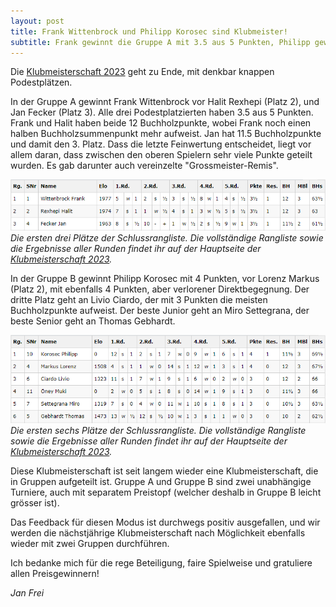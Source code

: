 ```yaml
---
layout: post
title: Frank Wittenbrock und Philipp Korosec sind Klubmeister!
subtitle: Frank gewinnt die Gruppe A mit 3.5 aus 5 Punkten, Philipp gewinnt die Gruppe B mit 4 aus 5 Punkten.
---
```


Die [Klubmeisterschaft 2023](/turniere/klubmeisterschaft/2023) geht zu Ende, mit denkbar knappen Podestplätzen.

In der Gruppe A gewinnt Frank Wittenbrock vor Halit Rexhepi (Platz 2), und Jan Fecker (Platz 3). Alle drei
Podestplatzierten haben 3.5 aus 5 Punkten. Frank und Halit haben beide 12 Buchholzpunkte, wobei Frank noch einen halben
Buchholzsummenpunkt mehr aufweist. Jan hat 11.5 Buchholzpunkte und damit den 3. Platz. Dass die letzte Feinwertung
entscheidet, liegt vor allem daran, dass zwischen den oberen Spielern sehr viele Punkte geteilt wurden. Es gab darunter
auch vereinzelte "Grossmeister-Remis".

![Top3](/assets/img/klubmeisterschaft/2023/gruppe-a-top-3.png)
_Die ersten drei Plätze der Schlussrangliste. Die vollständige Rangliste sowie die Ergebnisse aller Runden findet ihr
auf der Hauptseite der [Klubmeisterschaft 2023](/turniere/klubmeisterschaft/2023)._

In der Gruppe B gewinnt Philipp Korosec mit 4 Punkten, vor Lorenz Markus (Platz 2), mit ebenfalls 4 Punkten, aber
verlorener Direktbegegnung. Der dritte Platz geht an Livio Ciardo, der mit 3 Punkten die meisten Buchholzpunkte
aufweist. Der beste Junior geht an Miro Settegrana, der beste Senior geht an Thomas Gebhardt.

![Top5](/assets/img/klubmeisterschaft/2023/gruppe-b-top-6.png)
_Die ersten sechs Plätze der Schlussrangliste. Die vollständige Rangliste sowie die Ergebnisse aller Runden findet ihr
auf der Hauptseite der [Klubmeisterschaft 2023](/turniere/klubmeisterschaft/2023)._

Diese Klubmeisterschaft ist seit langem wieder eine Klubmeisterschaft, die in Gruppen aufgeteilt ist. Gruppe A und
Gruppe B sind zwei unabhängige Turniere, auch mit separatem Preistopf (welcher deshalb in Gruppe B leicht grösser ist).

Das Feedback für diesen Modus ist durchwegs positiv ausgefallen, und wir werden die nächstjährige Klubmeisterschaft nach
Möglichkeit ebenfalls wieder mit zwei Gruppen durchführen.

Ich bedanke mich für die rege Beteiligung, faire Spielweise und gratuliere allen Preisgewinnern!

_Jan Frei_
